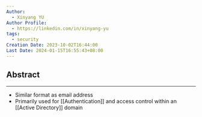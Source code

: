 ```yaml
---
Author:
  - Xinyang YU
Author Profile:
  - https://linkedin.com/in/xinyang-yu
tags:
  - security
Creation Date: 2023-10-02T16:44:00
Last Date: 2024-01-15T16:55:43+08:00
---
```

## Abstract
---
- Similar format as email address
- Primarily used for [[Authentication]] and access control within an [[Active Directory]] domain